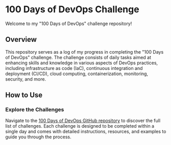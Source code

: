 # 100 Days of DevOps Challenge

Welcome to my "100 Days of DevOps" challenge repository!

## Overview

This repository serves as a log of my progress in completing the "100 Days of DevOps" challenge. The challenge consists of daily tasks aimed at enhancing skills and knowledge in various aspects of DevOps practices, including infrastructure as code (IaC), continuous integration and deployment (CI/CD), cloud computing, containerization, monitoring, security, and more.

## How to Use

### Explore the Challenges

Navigate to the [100 Days of DevOps GitHub repository](https://github.com/100daysofdevops/100daysofdevops) to discover the full list of challenges. Each challenge is designed to be completed within a single day and comes with detailed instructions, resources, and examples to guide you through the process.

